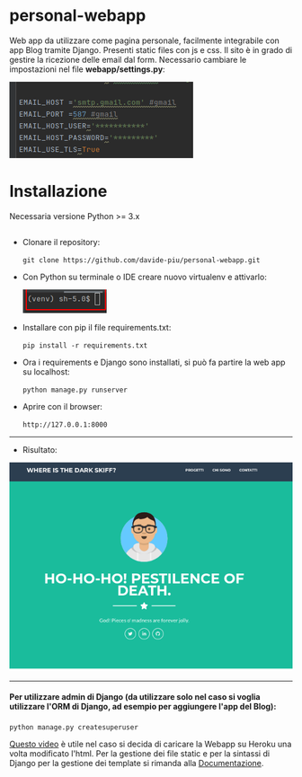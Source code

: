 # personal-webapp
Web app da utilizzare come pagina personale, facilmente integrabile con app Blog tramite Django.
Presenti static files con js e css. Il sito è in grado di gestire la ricezione delle email dal form. Necessario cambiare le impostazioni nel file **webapp/settings.py**:

![img_5.png](img_5.png)

# Installazione
Necessaria versione Python >=  3.x

##
- Clonare il repository:

    `git clone https://github.com/davide-piu/personal-webapp.git`


- Con Python su terminale o IDE creare nuovo virtualenv e attivarlo:

    ![img_2.png](img_2.png)

- Installare con pip il file requirements.txt:

    `pip install -r requirements.txt`


- Ora i requirements e Django sono installati, si può fa partire la web app su localhost:

    `python manage.py runserver`


- Aprire con il browser:
  
  `http://127.0.0.1:8000`

<hr>

- Risultato: 

![img_4.png](img_4.png)

<hr>

#### Per utilizzare admin di Django (da utilizzare solo nel caso si voglia utilizzare l'ORM di Django, ad esempio per aggiungere l'app del Blog):


`python manage.py createsuperuser`

<a href="https://www.youtube.com/watch?v=UkokhawLKDU">Questo video</a> è utile nel caso si decida di caricare la Webapp su Heroku una volta modificato l'html. Per la gestione dei file static e per la sintassi di Django per la gestione dei template si rimanda alla <a href="https://docs.djangoproject.com/en/3.1/ref/templates/language/">Documentazione</a>.
  

